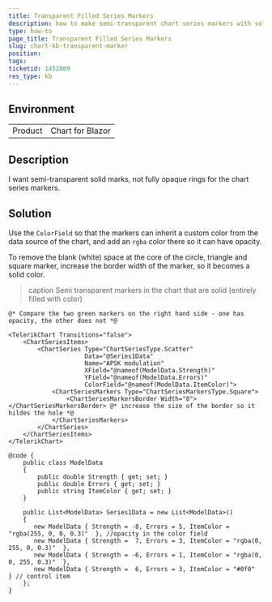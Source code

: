 ```yaml
---
title: Transparent Filled Series Markers
description: how to make semi-transparent chart series markers with solid fill.
type: how-to
page_title: Transparent Filled Series Markers
slug: chart-kb-transparent-marker
position: 
tags: 
ticketid: 1452809
res_type: kb
---
```


## Environment

<table>
    <tbody>
        <tr>
            <td>Product</td>
            <td>Chart for Blazor</td>
        </tr>
    </tbody>
</table>


## Description

I want semi-transparent solid marks, not fully opaque rings for the chart series markers.


## Solution

Use the `ColorField` so that the markers can inherit a custom color from the data source of the chart, and add an `rgba` color there so it can have opacity.

To remove the blank (white) space at the core of the circle, triangle and square marker, increase the border width of the marker, so it becomes a solid color.

>caption Semi transparent markers in the chart that are solid (entirely filled with color)

````CSHTML
@* Compare the two green markers on the right hand side - one has opacity, the other does not *@

<TelerikChart Transitions="false">
    <ChartSeriesItems>
        <ChartSeries Type="ChartSeriesType.Scatter"
                     Data="@Series1Data"
                     Name="APSK modulation"
                     XField="@nameof(ModelData.Strength)"
                     YField="@nameof(ModelData.Errors)"
                     ColorField="@nameof(ModelData.ItemColor)">
            <ChartSeriesMarkers Type="ChartSeriesMarkersType.Square">
                <ChartSeriesMarkersBorder Width="8"></ChartSeriesMarkersBorder> @* increase the size of the border so it hildes the hole *@
            </ChartSeriesMarkers>
        </ChartSeries>
    </ChartSeriesItems>
</TelerikChart>

@code {
    public class ModelData
    {
        public double Strength { get; set; }
        public double Errors { get; set; }
        public string ItemColor { get; set; }
    }

    public List<ModelData> Series1Data = new List<ModelData>()
    {
       new ModelData { Strength = -8, Errors = 5, ItemColor = "rgba(255, 0, 0, 0.3)"  }, //opacity in the color field
       new ModelData { Strength =  7, Errors = 3, ItemColor = "rgba(0, 255, 0, 0.3)"  },
       new ModelData { Strength = -6, Errors = 1, ItemColor = "rgba(0, 0, 255, 0.3)"  },
       new ModelData { Strength =  6, Errors = 3, ItemColor = "#0f0"  } // control item
    };
}
````
